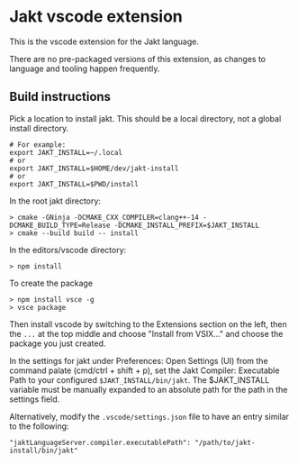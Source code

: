 # Jakt vscode extension

This is the vscode extension for the Jakt language.

There are no pre-packaged versions of this extension, as changes to language and tooling happen frequently.

## Build instructions

Pick a location to install jakt. This should be a local directory, not a global install directory.
```
# For example:
export JAKT_INSTALL=~/.local
# or
export JAKT_INSTALL=$HOME/dev/jakt-install
# or
export JAKT_INSTALL=$PWD/install
```

In the root jakt directory:
```
> cmake -GNinja -DCMAKE_CXX_COMPILER=clang++-14 -DCMAKE_BUILD_TYPE=Release -DCMAKE_INSTALL_PREFIX=$JAKT_INSTALL
> cmake --build build -- install
```

In the editors/vscode directory:
```
> npm install
```

To create the package
```
> npm install vsce -g
> vsce package
```

Then install vscode by switching to the Extensions section on the left, then the `...` at the top middle and choose "Install from VSIX..." and choose the package you just created.

In the settings for jakt under Preferences: Open Settings (UI) from the command palate (cmd/ctrl + shift + p), set the Jakt Compiler: Executable Path to your configured ``$JAKT_INSTALL/bin/jakt``. The $JAKT_INSTALL variable must be manually expanded to an absolute path for the path in the settings field.

Alternatively, modify the ``.vscode/settings.json`` file to have an entry similar to the following:

```
"jaktLanguageServer.compiler.executablePath": "/path/to/jakt-install/bin/jakt"
```
